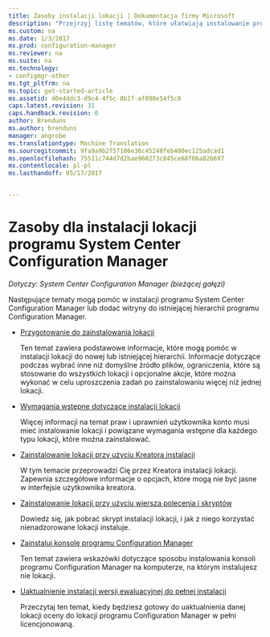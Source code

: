 ```yaml
---
title: Zasoby instalacji lokacji | Dokumentacja firmy Microsoft
description: "Przejrzyj listę tematów, które ułatwiają instalowanie programu System Center Configuration Manager lub dodania do hierarchii lokacji."
ms.custom: na
ms.date: 1/3/2017
ms.prod: configuration-manager
ms.reviewer: na
ms.suite: na
ms.technology:
- configmgr-other
ms.tgt_pltfrm: na
ms.topic: get-started-article
ms.assetid: d0e4ddc3-d9c4-4f5c-8b1f-af098e54f5c8
caps.latest.revision: 31
caps.handback.revision: 0
author: Brenduns
ms.author: brenduns
manager: angrobe
ms.translationtype: Machine Translation
ms.sourcegitcommit: 9fa9a9b2f57106e36c45248feb400ec125adcad1
ms.openlocfilehash: 75511c744d7d2bae960273c845ce68f06a82b697
ms.contentlocale: pl-pl
ms.lasthandoff: 05/17/2017


---
```

# <a name="resources-for-installing-system-center-configuration-manager-sites"></a>Zasoby dla instalacji lokacji programu System Center Configuration Manager

*Dotyczy: System Center Configuration Manager (bieżącej gałęzi)*

Następujące tematy mogą pomóc w instalacji programu System Center Configuration Manager lub dodać witryny do istniejącej hierarchii programu Configuration Manager.

- [Przygotowanie do zainstalowania lokacji](prepare-to-install-sites.md)

  Ten temat zawiera podstawowe informacje, które mogą pomóc w instalacji lokacji do nowej lub istniejącej hierarchii. Informacje dotyczące podczas wybrać inne niż domyślne źródło plików, ograniczenia, które są stosowane do wszystkich lokacji i opcjonalne akcje, które można wykonać w celu uproszczenia zadań po zainstalowaniu więcej niż jednej lokacji.

- [Wymagania wstępne dotyczące instalacji lokacji](prerequisites-for-installing-sites.md)

  Więcej informacji na temat praw i uprawnień użytkownika konto musi mieć instalowanie lokacji i powiązane wymagania wstępne dla każdego typu lokacji, które można zainstalować.

- [Zainstalowanie lokacji przy użyciu Kreatora instalacji](use-the-setup-wizard-to-install-sites.md)

  W tym temacie przeprowadzi Cię przez Kreatora instalacji lokacji. Zapewnia szczegółowe informacje o opcjach, które mogą nie być jasne w interfejsie użytkownika kreatora.  

- [Zainstalowanie lokacji przy użyciu wiersza polecenia i skryptów](use-a-command-line-to-install-sites.md)

  Dowiedz się, jak pobrać skrypt instalacji lokacji, i jak z niego korzystać nienadzorowane lokacji instaluje.

- [Zainstaluj konsolę programu Configuration Manager](install-consoles.md)

  Ten temat zawiera wskazówki dotyczące sposobu instalowania konsoli programu Configuration Manager na komputerze, na którym instalujesz nie lokacji.

- [Uaktualnienie instalacji wersji ewaluacyjnej do pełnej instalacji](upgrade-an-evaluation-install-to-a-full-install.md)

  Przeczytaj ten temat, kiedy będziesz gotowy do uaktualnienia danej lokacji oceny do lokacji programu Configuration Manager w pełni licencjonowaną.

